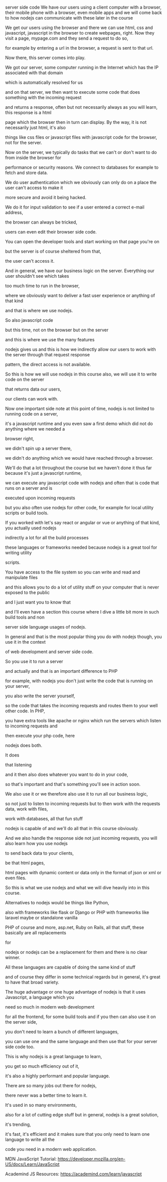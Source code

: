 server side code
We have our users using a client computer with a browser, their mobile phone with a browser,
even mobile apps and we will come back to how nodejs can communicate with these later in the course

We get our users using the browser and there we can use html, css and javascript, javascript in the browser to create webpages,
right. Now they visit a page, mypage.com and they send a request to do so,

for example by entering a url in the browser, a request is sent to that url.

Now there, this server comes into play.

We got our server, some computer running in the Internet which has the IP associated with that domain

which is automatically resolved for us

and on that server, we then want to execute some code that does something with the incoming request

and returns a response, often but not necessarily always as you will learn, this response is a html

page which the browser then in turn can display. By the way, it is not necessarily just html, it's also

things like css files or javascript files with javascript code for the browser, not for the server.

Now on the server, we typically do tasks that we can't or don't want to do from inside the browser for

performance or security reasons. We connect to databases for example to fetch and store data.

We do user authentication which we obviously can only do on a place the user can't access to make it

more secure and avoid it being hacked.

We do it for input validation to see if a user entered a correct e-mail address,

the browser can always be tricked,

users can even edit their browser side code.

You can open the developer tools and start working on that page you're on

but the server is of course sheltered from that,

the user can't access it.

And in general, we have our business logic on the server. Everything our user shouldn't see which takes

too much time to run in the browser,

where we obviously want to deliver a fast user experience or anything of that kind

and that is where we use nodejs.

So also javascript code

but this time, not on the browser but on the server

and this is where we use the many features

nodejs gives us and this is how we indirectly allow our users to work with the server through that request response

pattern, the direct access is not available.

So this is how we will use nodejs in this course also, we will use it to write code on the server

that returns data our users,

our clients can work with.

Now one important side note at this point of time, nodejs is not limited to running code on a server,

it's a javascript runtime and you even saw a first demo which did not do anything where we needed a

browser right,

we didn't spin up a server there,

we didn't do anything which we would have reached through a browser.

We'll do that a lot throughout the course but we haven't done it thus far because it's just a javascript runtime,

we can execute any javascript code with nodejs and often that is code that runs on a server and is

executed upon incoming requests

but you also often use nodejs for other code, for example for local utility scripts or build tools.

If you worked with let's say react or angular or vue or anything of that kind, you actually used nodejs

indirectly a lot for all the build processes

these languages or frameworks needed because nodejs is a great tool for writing utility

scripts.

You have access to the file system so you can write and read and manipulate files

and this allows you to do a lot of utility stuff on your computer that is never exposed to the public

and I just want you to know that

and I'll even have a section this course where I dive a little bit more in such build tools and non

server side language usages of nodejs.

In general and that is the most popular thing you do with nodejs though, you use it in the context

of web development and server side code.

So you use it to run a server

and actually and that is an important difference to PHP

for example, with nodejs you don't just write the code that is running on your server,

you also write the server yourself,

so the code that takes the incoming requests and routes them to your well other code. In PHP,

you have extra tools like apache or nginx which run the servers which listen to incoming requests and

then execute your php code, here

nodejs does both.

It does

that listening

and it then also does whatever you want to do in your code,

so that's important and that's something you'll see in action soon.

We also use it or we therefore also use it to run all our business logic,

so not just to listen to incoming requests but to then work with the requests data, work with files,

work with databases, all that fun stuff

nodejs is capable of and we'll do all that in this course obviously.

And we also handle the response side not just incoming requests, you will also learn how you use nodejs

to send back data to your clients,

be that html pages,

html pages with dynamic content or data only in the format of json or xml or even files.

So this is what we use nodejs and what we will dive heavily into in this course.

Alternatives to nodejs would be things like Python,

also with frameworks like flask or Django or PHP with frameworks like laravel maybe or standalone vanilla

PHP of course and more, asp.net, Ruby on Rails, all that stuff, these basically are all replacements

for

nodejs or nodejs can be a replacement for them and there is no clear winner.

All these languages are capable of doing the same kind of stuff

and of course they differ in some technical regards but in general, it's great to have that broad variety.

The huge advantage or one huge advantage of nodejs is that it uses Javascript, a language which you

need so much in modern web development

for all the frontend, for some build tools and if you then can also use it on the server side,

you don't need to learn a bunch of different languages,

you can use one and the same language and then use that for your server side code too.

This is why nodejs is a great language to learn,

you get so much efficiency out of it,

it's also a highly performant and popular language.

There are so many jobs out there for nodejs,

there never was a better time to learn it.

It's used in so many environments,

also for a lot of cutting edge stuff but in general, nodejs is a great solution,

it's trending,

it's fast, it's efficient and it makes sure that you only need to learn one language to write all the

code you need in a modern web application.


MDN JavaScript Tutorial: https://developer.mozilla.org/en-US/docs/Learn/JavaScript

Academind JS Resources: https://academind.com/learn/javascript